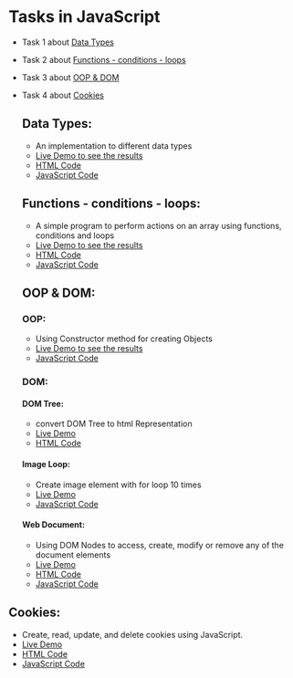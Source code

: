 # Tasks in JavaScript

- Task 1 about [Data Types](#Data-Types)
- Task 2 about [Functions - conditions - loops](#Functions-conditions-loops)
- Task 3 about [OOP & DOM](#OOP-DOM)
- Task 4 about [Cookies](#Cookies)



  ## Data Types:
  - An implementation to different data types
  - [Live Demo to see the results](https://ahmedelshinnawi.github.io/Front-End-Summer-Training/JavaScript/Data%20Types/)
  - [HTML Code](https://github.com/Ahmedelshinnawi/Front-End-Summer-Training/blob/main/JavaScript/Data%20Types/index.html)
  - [JavaScript Code](https://github.com/Ahmedelshinnawi/Front-End-Summer-Training/blob/main/JavaScript/Data%20Types/script.js)



  ## Functions - conditions - loops:
    - A simple program to perform actions on an array using functions, conditions and loops
    - [Live Demo to see the results](https://ahmedelshinnawi.github.io/Front-End-Summer-Training/JavaScript/Functions,%20Conditions%20and%20Loops/)
    - [HTML Code](https://github.com/Ahmedelshinnawi/Front-End-Summer-Training/blob/main/JavaScript/Functions%2C%20Conditions%20and%20Loops/index.html)
    - [JavaScript Code](https://github.com/Ahmedelshinnawi/Front-End-Summer-Training/blob/main/JavaScript/Functions%2C%20Conditions%20and%20Loops/script.js)
 
  ## OOP & DOM:
  ### OOP:
  - Using Constructor method for creating Objects
  - [Live Demo to see the results](https://ahmedelshinnawi.github.io/Front-End-Summer-Training/JavaScript/OOP%20&%20Dom/OOP/)
  - [JavaScript Code](https://github.com/Ahmedelshinnawi/Front-End-Summer-Training/blob/main/JavaScript/OOP%20%26%20Dom/OOP/oop.js)

  ### DOM:
  #### DOM Tree:
  - convert DOM Tree to html Representation
  - [Live Demo](https://ahmedelshinnawi.github.io/Front-End-Summer-Training/JavaScript/OOP%20&%20Dom/Dom/Dom%20tree/)
  - [HTML Code](https://github.com/Ahmedelshinnawi/Front-End-Summer-Training/blob/main/JavaScript/OOP%20%26%20Dom/Dom/Dom%20tree/index.html)
 
  #### Image Loop:
  - Create image element with for loop 10 times
  - [Live Demo](https://ahmedelshinnawi.github.io/Front-End-Summer-Training/JavaScript/OOP%20&%20Dom/Dom/Image%20loop/)
  - [JavaScript Code](https://github.com/Ahmedelshinnawi/Front-End-Summer-Training/blob/main/JavaScript/OOP%20%26%20Dom/Dom/Image%20loop/script.js)
 
  #### Web Document:
  - Using DOM Nodes to access, create, modify or remove any of the document elements
  - [Live Demo](https://ahmedelshinnawi.github.io/Front-End-Summer-Training/JavaScript/OOP%20&%20Dom/Dom/Web%20document/)
  - [HTML Code](https://github.com/Ahmedelshinnawi/Front-End-Summer-Training/blob/main/JavaScript/OOP%20%26%20Dom/Dom/Web%20document/index.html)
  - [JavaScript Code](https://github.com/Ahmedelshinnawi/Front-End-Summer-Training/blob/main/JavaScript/OOP%20%26%20Dom/Dom/Web%20document/script.js)
 

## Cookies:
- Create, read, update, and delete cookies using JavaScript.
- [Live Demo](https://ahmedelshinnawi.github.io/Front-End-Summer-Training/JavaScript/Cookies/)
- [HTML Code](https://github.com/Ahmedelshinnawi/Front-End-Summer-Training/blob/main/JavaScript/Cookies/index.html)
- [JavaScript Code](https://github.com/Ahmedelshinnawi/Front-End-Summer-Training/blob/main/JavaScript/Cookies/script.js)
